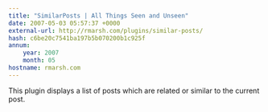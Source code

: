 ```yaml
---
title: "SimilarPosts | All Things Seen and Unseen"
date: 2007-05-03 05:57:37 +0000
external-url: http://rmarsh.com/plugins/similar-posts/
hash: c6be20c7541ba197b5b070200b1c925f
annum:
    year: 2007
    month: 05
hostname: rmarsh.com
---
```


This plugin displays a list of posts which are related or similar to the current post.
